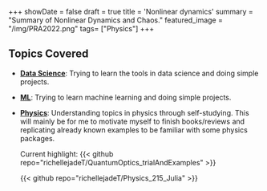 +++
showDate = false
draft = true
title = 'Nonlinear dynamics'
summary = "Summary of Nonlinear Dynamics and Chaos." 
featured_image = "/img/PRA2022.png"
tags= ["Physics"]
+++

## Topics Covered

- [**Data Science**](/tags/data-science): Trying to learn the tools in data science and doing simple projects.
- [**ML**](/tags/ML/): Trying to learn machine learning and doing simple projects.
- [**Physics**](/tags/physics/): Understanding topics in physics through self-studying. This will mainly be for me to motivate myself to finish books/reviews and replicating already known examples to be familiar with some physics packages.

    Current highlight:
    {{< github repo="richellejadeT/QuantumOptics_trialAndExamples" >}}

    {{< github repo="richellejadeT/Physics_215_Julia" >}}

